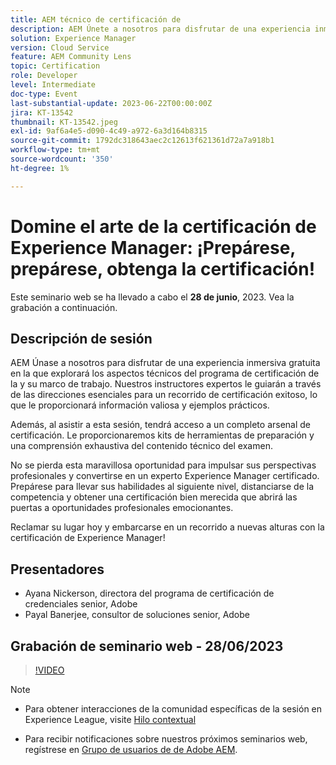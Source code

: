 ```yaml
---
title: AEM técnico de certificación de
description: AEM Únete a nosotros para disfrutar de una experiencia inmersiva gratuita en la que explorarás los aspectos técnicos del programa de certificación de la y su marco de trabajo. Nuestros instructores expertos le guiarán a través de las direcciones esenciales para un recorrido de certificación exitoso, lo que le proporcionará información valiosa y ejemplos prácticos. Además, al asistir a esta sesión, obtendrá acceso a un completo arsenal de certificación. Le proporcionaremos herramientas de preparación y una comprensión exhaustiva del contenido técnico del examen. No se pierda esta maravillosa oportunidad para impulsar sus perspectivas profesionales y convertirse en un experto Experience Manager certificado. Prepárese para llevar sus habilidades al siguiente nivel, distanciarse de la competencia y obtener una certificación bien merecida que abrirá las puertas a oportunidades profesionales emocionantes. ¡Reclamar su lugar hoy y embarcarse en un recorrido a nuevas alturas con la certificación de Experience Manager!
solution: Experience Manager
version: Cloud Service
feature: AEM Community Lens
topic: Certification
role: Developer
level: Intermediate
doc-type: Event
last-substantial-update: 2023-06-22T00:00:00Z
jira: KT-13542
thumbnail: KT-13542.jpeg
exl-id: 9af6a4e5-d090-4c49-a972-6a3d164b8315
source-git-commit: 1792dc318643aec2c12613f621361d72a7a918b1
workflow-type: tm+mt
source-wordcount: '350'
ht-degree: 1%

---
```


# Domine el arte de la certificación de Experience Manager: ¡Prepárese, prepárese, obtenga la certificación!

Este seminario web se ha llevado a cabo el **28 de junio**, 2023. Vea la grabación a continuación.

## Descripción de sesión

AEM Únase a nosotros para disfrutar de una experiencia inmersiva gratuita en la que explorará los aspectos técnicos del programa de certificación de la y su marco de trabajo. Nuestros instructores expertos le guiarán a través de las direcciones esenciales para un recorrido de certificación exitoso, lo que le proporcionará información valiosa y ejemplos prácticos.

Además, al asistir a esta sesión, tendrá acceso a un completo arsenal de certificación. Le proporcionaremos kits de herramientas de preparación y una comprensión exhaustiva del contenido técnico del examen.

No se pierda esta maravillosa oportunidad para impulsar sus perspectivas profesionales y convertirse en un experto Experience Manager certificado. Prepárese para llevar sus habilidades al siguiente nivel, distanciarse de la competencia y obtener una certificación bien merecida que abrirá las puertas a oportunidades profesionales emocionantes.

Reclamar su lugar hoy y embarcarse en un recorrido a nuevas alturas con la certificación de Experience Manager!

## Presentadores

* Ayana Nickerson, directora del programa de certificación de credenciales senior, Adobe
* Payal Banerjee, consultor de soluciones senior, Adobe

## Grabación de seminario web - 28/06/2023

>[!VIDEO](https://video.tv.adobe.com/v/3421028)

>[!NOTE]
>
>* Para obtener interacciones de la comunidad específicas de la sesión en Experience League, visite [Hilo contextual](https://adobe.ly/3p2CmbA)
>
>* Para recibir notificaciones sobre nuestros próximos seminarios web, regístrese en [Grupo de usuarios de de Adobe AEM](https://aem-augs.adobe.com/).
